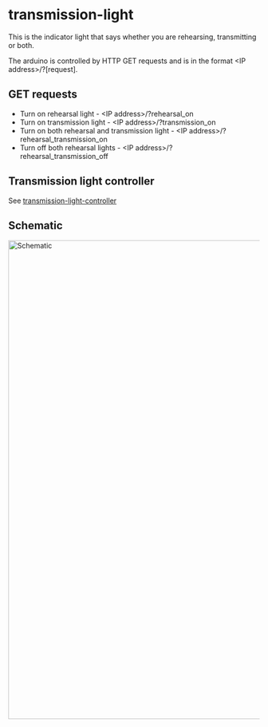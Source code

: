 # transmission-light

This is the indicator light that says whether you are rehearsing, transmitting or both.

The arduino is controlled by HTTP GET requests and is in the format \<IP address\>/?[request].

## GET requests

* Turn on rehearsal light - \<IP address\>/?rehearsal_on
* Turn on transmission light - \<IP address\>/?transmission_on
* Turn on both rehearsal and transmission light - \<IP address\>/?rehearsal_transmission_on
* Turn off both rehearsal  lights - \<IP address\>/?rehearsal_transmission_off

## Transmission light controller

See [transmission-light-controller](https://github.com/ystv/transmission-light-controller)

## Schematic

<img width="959" alt="Schematic" src="https://user-images.githubusercontent.com/20305872/142749979-c76595e6-6f84-4747-8471-53a6529790ec.png">
